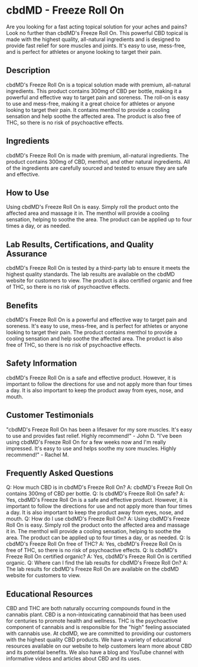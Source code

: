 # cbdMD - Freeze Roll On
Are you looking for a fast acting topical solution for your aches and pains? Look no further than cbdMD's Freeze Roll On. This powerful CBD topical is made with the highest quality, all-natural ingredients and is designed to provide fast relief for sore muscles and joints. It's easy to use, mess-free, and is perfect for athletes or anyone looking to target their pain. 
## Description
cbdMD's Freeze Roll On is a topical solution made with premium, all-natural ingredients. This product contains 300mg of CBD per bottle, making it a powerful and effective way to target pain and soreness. The roll-on is easy to use and mess-free, making it a great choice for athletes or anyone looking to target their pain. It contains menthol to provide a cooling sensation and help soothe the affected area. The product is also free of THC, so there is no risk of psychoactive effects.
## Ingredients
cbdMD's Freeze Roll On is made with premium, all-natural ingredients. The product contains 300mg of CBD, menthol, and other natural ingredients. All of the ingredients are carefully sourced and tested to ensure they are safe and effective. 
## How to Use
Using cbdMD's Freeze Roll On is easy. Simply roll the product onto the affected area and massage it in. The menthol will provide a cooling sensation, helping to soothe the area. The product can be applied up to four times a day, or as needed. 
## Lab Results, Certifications, and Quality Assurance
cbdMD's Freeze Roll On is tested by a third-party lab to ensure it meets the highest quality standards. The lab results are available on the cbdMD website for customers to view. The product is also certified organic and free of THC, so there is no risk of psychoactive effects. 
## Benefits
cbdMD's Freeze Roll On is a powerful and effective way to target pain and soreness. It's easy to use, mess-free, and is perfect for athletes or anyone looking to target their pain. The product contains menthol to provide a cooling sensation and help soothe the affected area. The product is also free of THC, so there is no risk of psychoactive effects. 
## Safety Information
cbdMD's Freeze Roll On is a safe and effective product. However, it is important to follow the directions for use and not apply more than four times a day. It is also important to keep the product away from eyes, nose, and mouth. 
## Customer Testimonials
"cbdMD's Freeze Roll On has been a lifesaver for my sore muscles. It's easy to use and provides fast relief. Highly recommend!" - John D. 
"I've been using cbdMD's Freeze Roll On for a few weeks now and I'm really impressed. It's easy to use and helps soothe my sore muscles. Highly recommend!" - Rachel M. 
## Frequently Asked Questions
Q: How much CBD is in cbdMD's Freeze Roll On?
A: cbdMD's Freeze Roll On contains 300mg of CBD per bottle. 
Q: Is cbdMD's Freeze Roll On safe?
A: Yes, cbdMD's Freeze Roll On is a safe and effective product. However, it is important to follow the directions for use and not apply more than four times a day. It is also important to keep the product away from eyes, nose, and mouth. 
Q: How do I use cbdMD's Freeze Roll On?
A: Using cbdMD's Freeze Roll On is easy. Simply roll the product onto the affected area and massage it in. The menthol will provide a cooling sensation, helping to soothe the area. The product can be applied up to four times a day, or as needed. 
Q: Is cbdMD's Freeze Roll On free of THC?
A: Yes, cbdMD's Freeze Roll On is free of THC, so there is no risk of psychoactive effects.
Q: Is cbdMD's Freeze Roll On certified organic?
A: Yes, cbdMD's Freeze Roll On is certified organic.
Q: Where can I find the lab results for cbdMD's Freeze Roll On?
A: The lab results for cbdMD's Freeze Roll On are available on the cbdMD website for customers to view.
## Educational Resources
CBD and THC are both naturally occurring compounds found in the cannabis plant. CBD is a non-intoxicating cannabinoid that has been used for centuries to promote health and wellness. THC is the psychoactive component of cannabis and is responsible for the "high" feeling associated with cannabis use. 
At cbdMD, we are committed to providing our customers with the highest quality CBD products. We have a variety of educational resources available on our website to help customers learn more about CBD and its potential benefits. We also have a blog and YouTube channel with informative videos and articles about CBD and its uses.